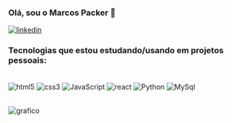### Olá, sou o Marcos Packer 👋
[![linkedin](https://img.shields.io/badge/LinkedIn-0077B5?style=for-the-badge&logo=linkedin&logoColor=white)](https://www.linkedin.com/in/marcos-packer-b3b70823a/)

### Tecnologias que estou estudando/usando em projetos pessoais:
<div style="display: inline_block"> <br/>
  <img align="center" alt="html5" src="https://img.shields.io/badge/HTML5-E34F26?style=for-the-badge&logo=html5&logoColor=white" />
  <img align="center" alt="css3" src="https://img.shields.io/badge/CSS3-1572B6?style=for-the-badge&logo=css3&logoColor=white" />
  <img align="center" alt="JavaScript" src="https://img.shields.io/badge/JavaScript-F7DF1E?style=for-the-badge&logo=javascript&logoColor=black" />
  <img align="center" alt="react" src="https://img.shields.io/badge/React-20232A?style=for-the-badge&logo=react&logoColor=61DAFB" />
  <img align="center" alt="Python" src="https://img.shields.io/badge/Python-3776AB?style=for-the-badge&logo=python&logoColor=white" />
  <img align="center" alt="MySql" src="https://img.shields.io/badge/MySQL-00000F?style=for-the-badge&logo=mysql&logoColor=white" />
  </div><br/>


![grafico](https://github-readme-stats.vercel.app/api/top-langs/?username=marcospacker&theme=blue-green)


  




